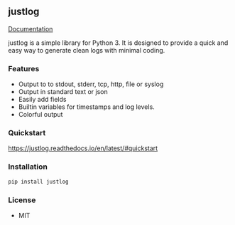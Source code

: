 ## justlog ##

[Documentation](https://justlog.readthedocs.io/en/latest/)

justlog is a simple library for Python 3. It is designed to provide a quick and easy way to generate clean logs with minimal coding.

### Features ###

- Output to to stdout, stderr, tcp, http, file or syslog
- Output in standard text or json
- Easily add fields
- Builtin variables for timestamps and log levels.
- Colorful output

### Quickstart ###

https://justlog.readthedocs.io/en/latest/#quickstart

### Installation ###

```python
pip install justlog
```

### License ###

- MIT

